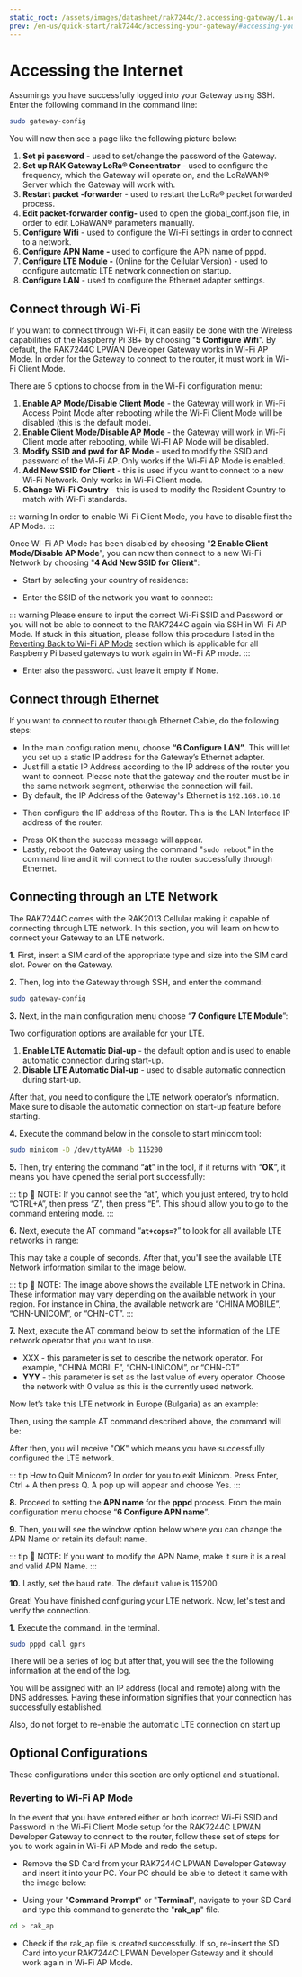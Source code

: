 ```yaml
---
static_root: /assets/images/datasheet/rak7244c/2.accessing-gateway/1.accessing-internet
prev: /en-us/quick-start/rak7244c/accessing-your-gateway/#accessing-your-gateway
---
```


# Accessing the Internet

Assumings you have successfully logged into your Gateway using SSH. Enter the following command in the command line:

```bash
sudo gateway-config
```

You will now then see a page like the following picture below:

<rk-img
  :src="`${$frontmatter.static_root}/01.pgz9vj3jtvdmollkanqc.png`"
  width="100%"
  figure-number="1"
  caption="Configuration Options for the Gateway"
/>

1. **Set pi password** - used to set/change the password of the Gateway.
2. **Set up RAK Gateway LoRa® Concentrator** - used to configure the frequency, which the Gateway will operate on, and the LoRaWAN® Server which the Gateway will work with.
3. **Restart packet -forwarder** - used to restart the LoRa® packet forwarded process.
4. **Edit packet-forwarder config-** used to open the global_conf.json file, in order to edit LoRaWAN® parameters manually.
5. **Configure Wifi** - used to configure the Wi-Fi settings in order to connect to a network.
6. **Configure APN Name -** used to configure the APN name of pppd.
7. **Configure LTE Module -** (Online for the Cellular Version) - used to configure automatic LTE network connection on startup.
8. **Configure LAN** - used to configure the Ethernet adapter settings.

## Connect through Wi-Fi

If you want to connect through Wi-Fi, it can easily be done with the Wireless capabilities of the Raspberry Pi 3B+ by choosing "**5 Configure Wifi**". By default, the RAK7244C LPWAN Developer Gateway works in Wi-Fi AP Mode. In order for the Gateway to connect to the router, it must work in Wi-Fi Client Mode.

<rk-img
  :src="`${$frontmatter.static_root}/02.bzvol7clyvogrlfcf6mm.png`"
  width="100%"
  figure-number="2"
  caption="Configuration options for WIFI"
/>

There are 5 options to choose from in the Wi-Fi configuration menu:

1. **Enable AP Mode/Disable Client Mode** - the Gateway will work in Wi-Fi Access Point Mode after rebooting while the Wi-Fi Client Mode will be disabled (this is the default mode).
2. **Enable Client Mode/Disable AP Mode** - the Gateway will work in Wi-Fi Client mode after rebooting, while Wi-FI AP Mode will be disabled.
3. **Modify SSID and pwd for AP Mode** - used to modify the SSID and password of the Wi-Fi AP. Only works if the Wi-Fi AP Mode is enabled.
4. **Add New SSID for Client** - this is used if you want to connect to a new Wi-Fi Network. Only works in Wi-Fi Client mode.
5. **Change Wi-Fi Country** - this is used to modify the Resident Country to match with Wi-Fi standards.

::: warning
 In order to enable Wi-Fi Client Mode, you have to disable first the AP Mode.
:::

Once Wi-Fi AP Mode has been disabled by choosing "**2 Enable Client Mode/Disable AP Mode**", you can now then connect to a new Wi-Fi Network by choosing "**4 Add New SSID for Client**":

<rk-img
  :src="`${$frontmatter.static_root}/03.oedelnm55crlacr1qezp.png`"
  width="100%"
  figure-number="3"
  caption="Add a new SSID"
/>

- Start by selecting your country of residence:

<rk-img
  :src="`${$frontmatter.static_root}/04.tho0wgcekiybxiyw1lg1.png`"
  width="100%"
  figure-number="4"
  caption="Selecting Country of Residence"
/>

- Enter the SSID of the network you want to connect:

::: warning
 Please ensure to input the correct Wi-Fi SSID and Password or you will not be able to connect to the RAK7244C again via SSH in Wi-Fi AP Mode. If stuck in this situation, please follow this procedure listed in the [Reverting Back to Wi-Fi AP Mode](#reverting-to-wi-fi-ap-mode) section which is applicable for all Raspberry Pi based gateways to work again in Wi-Fi AP mode.
:::

<rk-img
  :src="`${$frontmatter.static_root}/05.d2h64zg2aqhpwtzektci.png`"
  width="100%"
  figure-number="5"
  caption="SSID of the Network you want to connect to"
/>

- Enter also the password. Just leave it empty if None.

<rk-img
  :src="`${$frontmatter.static_root}/06.toenoesnbmrz1eeza4yq.png`"
  width="100%"
  figure-number="6"
  caption="Password of the Wi-Fi"
/>

## Connect through Ethernet

If you want to connect to router through Ethernet Cable, do the following steps:

- In the main configuration menu, choose **“6 Configure LAN”**. This will let you set up a static IP address for the Gateway’s Ethernet adapter.
- Just fill a static IP Address according to the IP address of the router you want to connect. Please note that the gateway and the router must be in the same network segment, otherwise the connection will fail.
- By default, the IP Address of the Gateway's Ethernet is `192.168.10.10`

<rk-img
  :src="`${$frontmatter.static_root}/07.q7cisano0ckdjzfmrjwn.png`"
  width="100%"
  figure-number="7"
  caption="Default Gateway Ethernet IP Address"
/>

- Then configure the IP address of the Router. This is the LAN Interface IP address of the router.

<rk-img
  :src="`${$frontmatter.static_root}/08.rfflmexk4jeyay8yyfp9.png`"
  width="100%"
  figure-number="8"
  caption="LAN Interface IP Address of the Router"
/>

- Press OK then the success message will appear.
- Lastly, reboot the Gateway using the command "`sudo reboot`" in the command line and it will connect to the router successfully through Ethernet.

## Connecting through an LTE Network

The RAK7244C comes with the RAK2013 Cellular making it capable of connecting through LTE network. In this section, you will learn on how to connect your Gateway to an LTE network.

**1.** First, insert a SIM card of the appropriate type and size into the SIM card slot. Power on the Gateway.

**2.** Then, log into the Gateway through SSH, and
enter the command:

```bash
sudo gateway-config
```

**3.** Next, in the main configuration menu choose “**7 Configure LTE Module**”:

<rk-img
  :src="`${$frontmatter.static_root}/09.s4wdcqiwukl5evm7fyhm.png`"
  width="100%"
  figure-number="9"
  caption="Configure LTE Module"
/>

Two configuration options are available for your LTE.

1. **Enable LTE Automatic Dial-up** - the default option and is used to enable automatic connection during start-up.
2. **Disable LTE Automatic Dial-up** - used to disable automatic connection during start-up.

<rk-img
  :src="`${$frontmatter.static_root}/10.qzy2znqy3rn32asplaki.png`"
  width="100%"
  figure-number="10"
  caption="LTE Configuration Options"
/>

After that, you need to configure the LTE network operator’s information. Make sure to disable the automatic connection on start-up feature before starting.

**4.** Execute the command below in the console to start minicom tool:

```bash
sudo minicom -D /dev/ttyAMA0 -b 115200
```

<rk-img
  :src="`${$frontmatter.static_root}/11.hsnj9bmmt4hm7jjivlfn.png`"
  width="100%"
  figure-number="11"
  caption="Minicom Tool"
/>

**5.** Then, try entering the command “**at**” in the tool, if it returns with “**OK**”, it means you have opened the serial port successfully:

<rk-img
  :src="`${$frontmatter.static_root}/12.e2nnhzfcsvrzawsnjc3x.png`"
  width="100%"
  figure-number="12"
  caption="AT Command in Minicom"
/>

::: tip 📝 NOTE:
 If you cannot see the “at”, which you just entered, try to hold “CTRL+A”, then press “Z”, then press “E”. This should allow you to go to the command entering mode.
:::

**6.** Next, execute the AT command “**`at+cops=?`**” to look for all available LTE networks in range:

<rk-img
  :src="`${$frontmatter.static_root}/13.gnqzfqfiyr9midcxzykr.png`"
  width="100%"
  figure-number="13"
  caption="AT Command for LTE Network Query"
/>

This may take a couple of seconds. After that, you'll see the available LTE Network information similar to the image below.

<rk-img
  :src="`${$frontmatter.static_root}/14.a2dffmeci1qkvarbnh4h.jpg`"
  width="100%"
  figure-number="14"
  caption="LTE Network Example"
/>

::: tip 📝 NOTE:
 The image above shows the available LTE network in China. These information may vary depending on the available network in your region. For instance in China, the available network are “CHINA MOBILE”, “CHN-UNICOM”, or “CHN-CT”.
:::

**7.** Next, execute the AT command below to set the information of the LTE network operator that you want to use.

- XXX - this parameter is set to describe the network operator. For example, "CHINA MOBILE”, “CHN-UNICOM”, or “CHN-CT”
- **YYY** - this parameter is set as the last value of every operator. Choose the network with 0 value as this is the currently used network.

Now let’s take this LTE network in Europe (Bulgaria) as an example:

<rk-img
  :src="`${$frontmatter.static_root}/15.mtzbhqbruxtqqtg0993z.jpg`"
  width="100%"
  figure-number="15"
  caption="Sample LTE Networks in EU"
/>

Then, using the sample AT command described above, the command will be:

<rk-img
  :src="`${$frontmatter.static_root}/16.dgcsdrvgw5yyjlxfhzdn.jpg`"
  width="100%"
  figure-number="16"
  caption="Sample AT Command for LTE Network"
/>

After then, you will receive "OK" which means you have successfully configured the LTE network.

::: tip How to Quit Minicom?
 In order for you to exit Minicom. Press Enter, Ctrl + A then press Q. A pop up will appear and choose Yes.
:::

**8.** Proceed to setting the **APN name** for the **pppd**
process. From the main configuration menu choose “**6
Configure APN name**”.

<rk-img
  :src="`${$frontmatter.static_root}/17.mgnltetmph7fql2dyptt.png`"
  width="100%"
  figure-number="17"
  caption="Configure APN Name"
/>

**9.** Then, you will see the window option below where you can change the APN Name or retain its default name.

::: tip 📝 NOTE:
 If you want to modify the APN Name, make it sure it is a real and valid APN Name.
:::

<rk-img
  :src="`${$frontmatter.static_root}/18.wxlr9qc1jvgrtdqokbj0.png`"
  width="100%"
  figure-number="18"
  caption="APN Name"
/>

**10.** Lastly, set the baud rate. The default value is 115200.

<rk-img
  :src="`${$frontmatter.static_root}/19.sje1mevpfizxspzka0jf.png`"
  width="100%"
  figure-number="19"
  caption="Baud Rate Setting"
/>

Great! You have finished configuring your LTE network. Now, let's test and verify the connection.

**1.** Execute the command. in the terminal.

```bash
sudo pppd call gprs
```

There will be a series of log but after that, you will see the the following information at the end of the log.

<rk-img
  :src="`${$frontmatter.static_root}/20.i3bmpsoxp2urhnag3vyx.jpg`"
  width="100%"
  figure-number="20"
  caption="IP address Information"
/>

You will be assigned with an IP address (local and remote) along with the DNS addresses. Having these information signifies that your connection has successfully established.

Also, do not forget to re-enable the automatic LTE connection on start up

<rk-img
  :src="`${$frontmatter.static_root}/21.q4viffhbutonrx71vwjs.png`"
  width="100%"
  figure-number="21"
  caption="Enabling the Automatic LTE Connection during Start-Up"
/>

## Optional Configurations

These configurations under this section are only optional and situational.

### Reverting to Wi-Fi AP Mode

In the event that you have entered either or both icorrect Wi-Fi SSID and Password in the Wi-Fi Client Mode setup for the RAK7244C LPWAN Developer Gateway to connect to the router, follow these set of steps for you to work again in Wi-Fi AP Mode and redo the setup.

- Remove the SD Card from your RAK7244C LPWAN Developer Gateway and insert it into your PC. Your PC should be able to detect it same with the image below:

<rk-img
  :src="`${$frontmatter.static_root}/22.oyjadnh8ouvogrgpfox0.png`"
  width="50%"
  figure-number="22"
  caption="Creating rak_ap file to your SD Card"
/>

- Using your "**Command Prompt**" or "**Terminal**", navigate to your SD Card and type this command to generate the "**rak_ap**" file.

```bash
cd > rak_ap
```

- Check if the rak_ap file is created successfully. If so, re-insert the SD Card into your RAK7244C LPWAN Developer Gateway and it should work again in Wi-Fi AP Mode.

